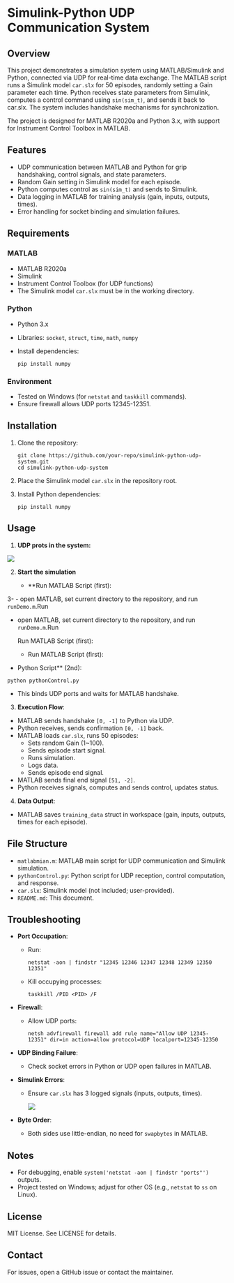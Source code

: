 # Simulink-Python UDP Communication System

## Overview

This project demonstrates a simulation system using MATLAB/Simulink and Python, connected via UDP for real-time data exchange. The MATLAB script runs a Simulink model `car.slx` for 50 episodes, randomly setting a Gain parameter each time. Python receives state parameters from Simulink, computes a control command using `sin(sim_t)`, and sends it back to car.slx. The system includes handshake mechanisms for synchronization.

The project is designed for MATLAB R2020a and Python 3.x, with support for Instrument Control Toolbox in MATLAB.

## Features

- UDP communication between MATLAB and Python for grip handshaking, control signals, and state parameters.
- Random Gain setting in Simulink model for each episode.
- Python computes control as `sin(sim_t)` and sends to Simulink.
- Data logging in MATLAB for training analysis (gain, inputs, outputs, times).
- Error handling for socket binding and simulation failures.

## Requirements

### MATLAB

- MATLAB R2020a
- Simulink
- Instrument Control Toolbox (for UDP functions)
- The Simulink model `car.slx` must be in the working directory.

### Python

- Python 3.x

- Libraries: `socket`, `struct`, `time`, `math`, `numpy`

- Install dependencies:
  
  ```
  pip install numpy
  ```

### Environment

- Tested on Windows (for `netstat` and `taskkill` commands).
- Ensure firewall allows UDP ports 12345-12351.

## Installation

1. Clone the repository:
   
   ```
   git clone https://github.com/your-repo/simulink-python-udp-system.git
   cd simulink-python-udp-system
   ```

2. Place the Simulink model `car.slx` in the repository root.

3. Install Python dependencies:
   
   ```
   pip install numpy
   ```

## Usage

1. **UDP prots in the system:**

![](C:\Users\pc\AppData\Roaming\marktext\images\2025-08-21-01-03-57-image.png)

2. **Start the simulation**
   
   - **Run MATLAB Script (first):

3- - open MATLAB, set current directory to the repository, and run `runDemo.m`.Run 

- open MATLAB, set current directory to the repository, and run `runDemo.m`.Run 
  
  Run MATLAB Script (first):
  
  - Run MATLAB Script (first):

- Python Script** (2nd):

```
python pythonControl.py
```

- This binds UDP ports and waits for MATLAB handshake.
3. **Execution Flow**:
- MATLAB sends handshake `[0, -1]` to Python via UDP.
- Python receives, sends confirmation `[0, -1]` back.
- MATLAB loads `car.slx`, runs 50 episodes:
  - Sets random Gain (1~100).
  - Sends episode start signal.
  - Runs simulation.
  - Logs data.
  - Sends episode end signal.
- MATLAB sends final end signal `[51, -2]`.
- Python receives signals, computes and sends control, updates status.
4. **Data Output**:
- MATLAB saves `training_data` struct in workspace (gain, inputs, outputs, times for each episode).

## File Structure

- `matlabmian.m`: MATLAB main script for UDP communication and Simulink simulation.
- `pythonControl.py`: Python script for UDP reception, control computation, and response.
- `car.slx`: Simulink model (not included; user-provided).
- `README.md`: This document.

## Troubleshooting

- **Port Occupation**:
  
  - Run:
    
    ```
    netstat -aon | findstr "12345 12346 12347 12348 12349 12350 12351"
    ```
  
  - Kill occupying processes:
    
    ```
    taskkill /PID <PID> /F
    ```

- **Firewall**:
  
  - Allow UDP ports:
    
    ```
    netsh advfirewall firewall add rule name="Allow UDP 12345-12351" dir=in action=allow protocol=UDP localport=12345-12350
    ```

- **UDP Binding Failure**:
  
  - Check socket errors in Python or UDP open failures in MATLAB.

- **Simulink Errors**:
  
  - Ensure `car.slx` has 3 logged signals (inputs, outputs, times).
    
    ![](C:\Users\pc\AppData\Roaming\marktext\images\2025-08-21-00-57-49-image.png)

- **Byte Order**:
  
  - Both sides use little-endian, no need for `swapbytes` in MATLAB.

## Notes

- For debugging, enable `system('netstat -aon | findstr "ports"')` outputs.
- Project tested on Windows; adjust for other OS (e.g., `netstat` to `ss` on Linux).

## License

MIT License. See LICENSE for details.

## Contact

For issues, open a GitHub issue or contact the maintainer.
